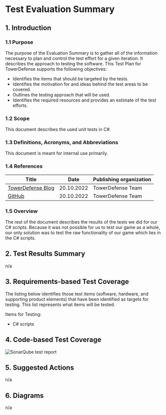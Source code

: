 # Test Evaluation Summary

## 1.	Introduction

### 1.1	Purpose
The purpose of the Evaluation Summary is to gather all of the information necessary to plan and control the test effort for a given iteration. 
It describes the approach to testing the software.
This Test Plan for TowerDefense supports the following objectives:
-	Identifies the items that should be targeted by the tests.
-	Identifies the motivation for and ideas behind the test areas to be covered.
-	Outlines the testing approach that will be used.
-	Identifies the required resources and provides an estimate of the test efforts.

### 1.2	Scope
This document describes the used unit tests in C#.

### 1.3	Definitions, Acronyms, and Abbreviations
This document is meant for internal use primarily.

### 1.4 References
| Title                                                              | Date       | Publishing organization   |
| -------------------------------------------------------------------|:----------:| ------------------------- |
| [TowerDefense Blog](https://github.com/argastle/TowerDefense/discussions)   | 20.10.2022 | TowerDefense Team    |
| [GitHub](https://github.com/argastle/TowerDefense)              | 20.10.2022 | TowerDefense Team    |

### 1.5 Overview
The rest of the document describes the results of the tests we did for our C# scripts. Because it was not possible for us to test our game as a whole,
our only solution was to test the raw functionality of our game which lies in the C# scripts.
 
## 2. Test Results Summary 
n/a

## 3. Requirements-based Test Coverage
The listing below identifies those test items (software, hardware, and supporting product elements) that have been identified as targets for testing. 
This list represents what items will be tested. 

Items for Testing:
- C# scripts

## 4.	Code-based Test Coverage

![SonarQube test report](https://github.com/Freaky2164/TowerDefense/assets/64361270/c0bbf9e7-6843-4116-aa2e-8483acdc3cae)

## 5.	Suggested Actions
n/a

## 6.	Diagrams
n/a
